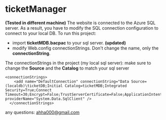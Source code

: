 # ticketManager
**(Tested in different machine)**
The website is connected to the Azure SQL server. As a result, you have to modify the SQL connection configuration to connect to your local DB.
To run this project:
- import **ticketMDB.bacpac** to your sql server. **(updated)**
- modify Web.config connectionStrings. Don't change the name, only the **connectionString**.

The connectionStrings in the project (my local sql server):
make sure to change the **Source** and the **Catalog** to match your sql server
``` Config
<connectionStrings>
    <add name="DefaultConnection" connectionString="Data Source=(localdb)\ticketDB;Initial Catalog=ticketMDB;Integrated Security=True;Connect Timeout=30;Encrypt=False;TrustServerCertificate=False;ApplicationIntent=ReadWrite;MultiSubnetFailover=False" providerName="System.Data.SqlClient" />
  </connectionStrings>
  ```


any questions:
ahha000@gmail.com
